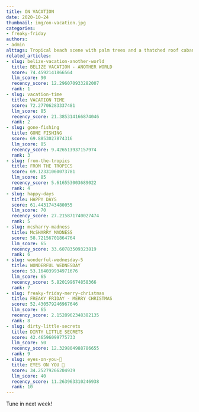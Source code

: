 ```yaml
---
title: ON VACATION
date: 2020-10-24
thumbnail: img/on-vacation.jpg
categories:
- freaky-friday
authors:
- admin
alttags: Tropical beach scene with palm trees and a thatched roof cabana, hinting at next week’s travel destination reveal
related_articles:
- slug: belize-vacation-another-world
  title: BELIZE VACATION - ANOTHER WORLD
  score: 74.4592141866564
  llm_score: 90
  recency_score: 12.296070933282007
  rank: 1
- slug: vacation-time
  title: VACATION TIME
  score: 72.27706283337481
  llm_score: 85
  recency_score: 21.385314166874046
  rank: 2
- slug: gone-fishing
  title: GONE FISHING
  score: 69.8853027874316
  llm_score: 85
  recency_score: 9.426513937157974
  rank: 3
- slug: from-the-tropics
  title: FROM THE TROPICS
  score: 69.12331060073781
  llm_score: 85
  recency_score: 5.616553003689022
  rank: 4
- slug: happy-days
  title: HAPPY DAYS
  score: 61.4431743480055
  llm_score: 70
  recency_score: 27.215871740027474
  rank: 5
- slug: mcsharry-madness
  title: McSHARRY MADNESS
  score: 58.72156701864764
  llm_score: 65
  recency_score: 33.60783509323819
  rank: 6
- slug: wonderful-wednesday-5
  title: WONDERFUL WEDNESDAY
  score: 53.164039934971676
  llm_score: 65
  recency_score: 5.820199674858366
  rank: 7
- slug: freaky-friday-merry-christmas
  title: FREAKY FRIDAY - MERRY CHRISTMAS
  score: 52.430579246967646
  llm_score: 65
  recency_score: 2.1528962348382135
  rank: 8
- slug: dirty-little-secrets
  title: DIRTY LITTLE SECRETS
  score: 42.46596099775733
  llm_score: 50
  recency_score: 12.329804988786655
  rank: 9
- slug: eyes-on-you-👀
  title: EYES ON YOU 👀
  score: 34.25279266204939
  llm_score: 40
  recency_score: 11.263963310246938
  rank: 10
---
```

Tune in next week!
